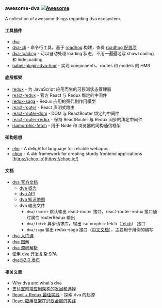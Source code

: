 ### awesome-dva [![Awesome](https://cdn.rawgit.com/sindresorhus/awesome/d7305f38d29fed78fa85652e3a63e154dd8e8829/media/badge.svg)](https://github.com/sindresorhus/awesome)

A collection of awesome things regarding dva ecosystem.

#### 工具插件

* [dva](https://github.com/dvajs/dva)
* [dva-cli](https://github.com/dvajs/dva-cli) - 命令行工具，基于 [roadhog](https://github.com/sorrycc/roadhog) 构建，查看 [roadhog 配置项](https://github.com/sorrycc/roadhog/blob/master/README.md#configuration)
* [dva-loading](https://github.com/dvajs/dva/tree/master/packages/dva-loading) - 可以自动处理 loading 状态，不用一遍遍地写 showLoading 和 hideLoading
* [babel-plugin-dva-hmr](https://github.com/dvajs/babel-plugin-dva-hmr) - 实现 components、routes 和 models 的 HMR

#### 底层框架

* [redux](https://github.com/reduxjs/redux) - 为 JavaScript 应用而生的可预测状态管理器
* [react-redux](https://github.com/reduxjs/react-redux) - 官方 React 与 Redux 绑定的中间件
* [redux-saga](https://github.com/redux-saga/redux-saga) - Redux 应用的替代副作用模型
* [react-router](https://github.com/ReactTraining/react-router) - React 声明式路由
* [react-router-dom](https://github.com/ReactTraining/react-router/tree/master/packages/react-router-dom) - DOM 与 ReactRouter 绑定的中间件
* [react-router-redux](https://github.com/reactjs/react-router-redux) - 保持 ReactRouter 与 Redux 同步的绑定中间件
* [isomorphic-fetch](https://github.com/matthew-andrews/isomorphic-fetch) - 用于 Node 和 浏览器的同构通信框架

#### 架构思想

* [elm](http://elm-lang.org) - A delightful language for reliable webapps.
* [choo](https://github.com/choojs/choo) - A `4kb` framework for creating sturdy frontend applications [https://choo.io](https://choo.io/)

#### 文档

* [dva 官方文档](https://dvajs.com)
  * [dva 概念](https://dvajs.com/guide/concepts.html)
  * [dva API](https://dvajs.com/api/)
  * [dva 知识地图](https://dvajs.com/knowledgemap/)
  * dva 输出文件
    * `dva/router` 默认输出 react-router 接口，react-router-redux 接口通过属性 routerRedux 输出
    * `dva/fetch` 异步请求库，输出 isomorphic-fetch（[fetch](https://github.com/github/fetch)） 接口
    * `dva/saga` 输出 redux-saga 接口（[中文文档](https://redux-saga-in-chinese.js.org/)），主要用于用例的编写
* [dva 入门课](https://dvajs.com/guide/introduce-class.html)
* [dva 图解](https://dvajs.com/guide/fig-show.html)
* [dva 源码解析](<https://dvajs.com/guide/source-code-explore.html>)
* [使用 dva 开发复杂 SPA](https://github.com/dvajs/dva/blob/master/docs/guide/develop-complex-spa.md)
* [dva@2.0 发布](https://github.com/sorrycc/blog/issues/48)

#### 相关文章

* [Why dva and what's dva](https://github.com/dvajs/dva/issues/1)
* [支付宝前端应用架构的发展和选择](https://www.github.com/sorrycc/blog/issues/6) 
* [React + Redux 最佳实践](https://github.com/sorrycc/blog/issues/1) - 探索 dva 的起源
* [React 应用框架在蚂蚁金服的实践](http://slides.com/sorrycc/dva)